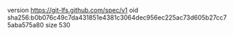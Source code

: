 version https://git-lfs.github.com/spec/v1
oid sha256:b0b076c49c7da431851e4381c3064dec956ec225ac73d605b27cc75aba575a80
size 530

